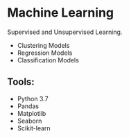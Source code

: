 # Machine Learning 

Supervised and Unsupervised Learning.

- Clustering Models
- Regression Models
- Classification Models

## Tools:

* Python 3.7
* Pandas
* Matplotlib
* Seaborn
* Scikit-learn
